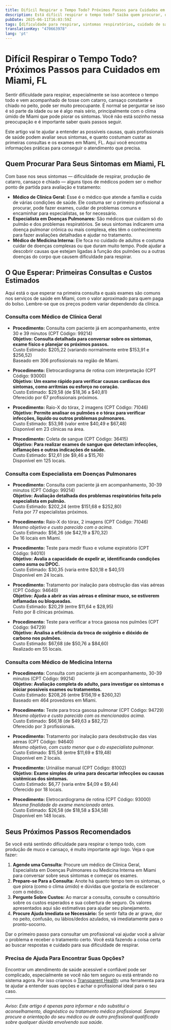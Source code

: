 ```yaml
---
title: Difícil Respirar o Tempo Todo? Próximos Passos para Cuidados em Miami, FL  
description: Está difícil respirar o tempo todo? Saiba quem procurar, os custos dos exames, e como conseguir o atendimento que você precisa em Miami, FL.  
pubDate: 2025-06-11T16:03:59Z
tags: [dificuldade para respirar, sintomas respiratórios, cuidado de saúde em Miami, cuidado pulmonar, clínica geral, medicina interna]
translationKey: "470663978"
lang: 'pt'
---
```


# Difícil Respirar o Tempo Todo? Próximos Passos para Cuidados em Miami, FL

Sentir dificuldade para respirar, especialmente se isso acontece o tempo todo e vem acompanhado de tosse com catarro, cansaço constante e chiado no peito, pode ser muito preocupante. É normal se perguntar se isso é só parte da idade ou se é algo mais sério, principalmente com o clima úmido de Miami que pode piorar os sintomas. Você não está sozinho nessa preocupação e é importante saber quais passos seguir.

Este artigo vai te ajudar a entender as possíveis causas, quais profissionais de saúde podem avaliar seus sintomas, e quanto costumam custar as primeiras consultas e os exames em Miami, FL. Aqui você encontra informações práticas para conseguir o atendimento que precisa.

## Quem Procurar Para Seus Sintomas em Miami, FL

Com base nos seus sintomas — dificuldade de respirar, produção de catarro, cansaço e chiado — alguns tipos de médicos podem ser o melhor ponto de partida para avaliação e tratamento:

- **Médico de Clínica Geral:** Esse é o médico que atende a família e cuida de várias condições de saúde. Ele costuma ser o primeiro profissional a procurar, pode fazer exames, cuidar de problemas comuns e encaminhar para especialistas, se for necessário.
- **Especialista em Doenças Pulmonares:** São médicos que cuidam só do pulmão e dos problemas respiratórios. Se seus sintomas indicarem uma doença pulmonar crônica ou mais complexa, eles têm o conhecimento para fazer avaliações detalhadas e ajudar no tratamento.
- **Médico de Medicina Interna:** Ele foca no cuidado de adultos e costuma cuidar de doenças complexas ou que duram muito tempo. Pode ajudar a descobrir causas que estejam ligadas à função dos pulmões ou a outras doenças do corpo que causem dificuldade para respirar.

## O Que Esperar: Primeiras Consultas e Custos Estimados

Aqui está o que esperar na primeira consulta e quais exames são comuns nos serviços de saúde em Miami, com o valor aproximado para quem paga do bolso. Lembre-se que os preços podem variar dependendo da clínica.

### Consulta com Médico de Clínica Geral

- **Procedimento:** Consulta com paciente já em acompanhamento, entre 30 e 39 minutos (CPT Código: 99214)  
  **Objetivo:** **Consulta detalhada para conversar sobre os sintomas, exame físico e planejar os próximos passos.**  
  Custo Estimado: $205,22 (variando normalmente entre $153,91 e $256,52)  
  Baseado em 306 profissionais na região de Miami.

- **Procedimento:** Eletrocardiograma de rotina com interpretação (CPT Código: 93000)  
  **Objetivo:** **Um exame rápido para verificar causas cardíacas dos sintomas, como arritmias ou esforço no coração.**  
  Custo Estimado: $29,58 (de $18,36 a $40,81)  
  Oferecido por 67 profissionais próximos.

- **Procedimento:** Raio-X do tórax, 2 imagens (CPT Código: 71046)  
  **Objetivo:** **Permite analisar os pulmões e o tórax para verificar infecções, líquido ou outros problemas pulmonares.**  
  Custo Estimado: $53,98 (valor entre $40,49 e $67,48)  
  Disponível em 23 clínicas na área.

- **Procedimento:** Coleta de sangue (CPT Código: 36415)  
  **Objetivo:** **Para realizar exames de sangue que detectam infecções, inflamações e outras indicações de saúde.**  
  Custo Estimado: $12,61 (de $9,46 a $15,76)  
  Disponível em 125 locais.

### Consulta com Especialista em Doenças Pulmonares

- **Procedimento:** Consulta com paciente já em acompanhamento, 30-39 minutos (CPT Código: 99214)  
  **Objetivo:** **Avaliação detalhada dos problemas respiratórios feita pelo especialista em pulmão.**  
  Custo Estimado: $202,24 (entre $151,68 e $252,80)  
  Feita por 77 especialistas próximos.

- **Procedimento:** Raio-X do tórax, 2 imagens (CPT Código: 71046)  
  *Mesmo objetivo e custo parecido com o acima.*  
  Custo Estimado: $56,26 (de $42,19 a $70,32)  
  De 16 locais em Miami.

- **Procedimento:** Teste para medir fluxo e volume expiratório (CPT Código: 94010)  
  **Objetivo:** **Avalia a capacidade de expelir ar, identificando condições como asma ou DPOC.**  
  Custo Estimado: $30,35 (varia entre $20,18 e $40,51)  
  Disponível em 24 locais.

- **Procedimento:** Tratamento por inalação para obstrução das vias aéreas (CPT Código: 94640)  
  **Objetivo:** **Ajuda a abrir as vias aéreas e eliminar muco, se estiverem inflamadas ou bloqueadas.**  
  Custo Estimado: $20,29 (entre $11,64 e $28,95)  
  Feito por 8 clínicas próximas.

- **Procedimento:** Teste para verificar a troca gasosa nos pulmões (CPT Código: 94729)  
  **Objetivo:** **Analisa a eficiência da troca de oxigênio e dióxido de carbono nos pulmões.**  
  Custo Estimado: $67,68 (de $50,76 a $84,60)  
  Realizado em 55 locais.

### Consulta com Médico de Medicina Interna

- **Procedimento:** Consulta com paciente já em acompanhamento, 30-39 minutos (CPT Código: 99214)  
  **Objetivo:** **Avaliação completa do adulto, para investigar os sintomas e iniciar possíveis exames ou tratamentos.**  
  Custo Estimado: $208,26 (entre $156,19 e $260,32)  
  Baseado em 464 provedores em Miami.

- **Procedimento:** Teste para troca gasosa pulmonar (CPT Código: 94729)  
  *Mesmo objetivo e custo parecido com os mencionados acima.*  
  Custo Estimado: $66,18 (de $49,63 a $82,72)  
  Oferecido por 3 profissionais.

- **Procedimento:** Tratamento por inalação para desobstrução das vias aéreas (CPT Código: 94640)  
  *Mesmo objetivo, com custo menor que o do especialista pulmonar.*  
  Custo Estimado: $15,58 (entre $11,69 e $19,48)  
  Disponível em 2 locais.

- **Procedimento:** Urinálise manual (CPT Código: 81002)  
  **Objetivo:** **Exame simples de urina para descartar infecções ou causas sistêmicas dos sintomas.**  
  Custo Estimado: $6,77 (varia entre $4,09 e $9,44)  
  Oferecido por 18 locais.

- **Procedimento:** Eletrocardiograma de rotina (CPT Código: 93000)  
  *Mesma finalidade do exame mencionado antes.*  
  Custo Estimado: $26,58 (de $18,58 a $34,58)  
  Disponível em 148 locais.

## Seus Próximos Passos Recomendados

Se você está sentindo dificuldade para respirar o tempo todo, com produção de muco e cansaço, é muito importante agir logo. Veja o que fazer:

1. **Agende uma Consulta:** Procure um médico de Clínica Geral, Especialista em Doenças Pulmonares ou Medicina Interna em Miami para conversar sobre seus sintomas e começar os exames.
2. **Prepare-se Para a Consulta:** Anote há quanto tempo tem os sintomas, o que piora (como o clima úmido) e dúvidas que gostaria de esclarecer com o médico.
3. **Pergunte Sobre Custos:** Ao marcar a consulta, consulte o consultório sobre os custos esperados e sua cobertura de seguro. Os valores apresentados aqui são estimativas para ajudar seu planejamento.
4. **Procure Ajuda Imediata se Necessário:** Se sentir falta de ar grave, dor no peito, confusão, ou lábios/dedos azulados, vá imediatamente para o pronto-socorro.

Dar o primeiro passo para consultar um profissional vai ajudar você a aliviar o problema e receber o tratamento certo. Você está fazendo a coisa certa ao buscar respostas e cuidado para sua dificuldade de respirar.

### Precisa de Ajuda Para Encontrar Suas Opções?

Encontrar um atendimento de saúde acessível e confiável pode ser complicado, especialmente se você não tem seguro ou está entrando no sistema agora. Por isso criamos o [Transparent Health](https://transparenthealth.ai): uma ferramenta para te ajudar a entender suas opções e achar o profissional ideal para o seu caso.

---

*Aviso: Este artigo é apenas para informar e não substitui o aconselhamento, diagnóstico ou tratamento médico profissional. Sempre procure a orientação do seu médico ou de outro profissional qualificado sobre qualquer dúvida envolvendo sua saúde.*